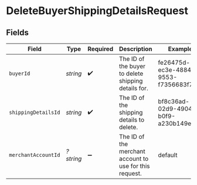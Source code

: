 # DeleteBuyerShippingDetailsRequest


## Fields

| Field                                                   | Type                                                    | Required                                                | Description                                             | Example                                                 |
| ------------------------------------------------------- | ------------------------------------------------------- | ------------------------------------------------------- | ------------------------------------------------------- | ------------------------------------------------------- |
| `buyerId`                                               | *string*                                                | :heavy_check_mark:                                      | The ID of the buyer to delete shipping details for.     | fe26475d-ec3e-4884-9553-f7356683f7f9                    |
| `shippingDetailsId`                                     | *string*                                                | :heavy_check_mark:                                      | The ID of the shipping details to delete.               | bf8c36ad-02d9-4904-b0f9-a230b149e341                    |
| `merchantAccountId`                                     | *?string*                                               | :heavy_minus_sign:                                      | The ID of the merchant account to use for this request. | default                                                 |